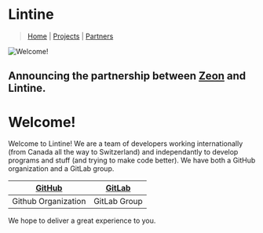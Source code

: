 # Lintine
> [Home](https://lintine.github.io/index) | [Projects](https://lintine.github.io/projects) | [Partners](https://lintine.github.io/partners)

![Welcome!](https://media.discordapp.net/attachments/808360760593612840/898310434539585597/unknown.png "what are you staring at?")
## Announcing the partnership between [Zeon](https://zeon.dev/) and Lintine.
# Welcome!
Welcome to Lintine! We are a team of developers working internationally (from Canada all the way to Switzerland) and independantly to develop programs and stuff (and trying to make code better).
We have both a GitHub organization
and a GitLab group.

| [GitHub](https://github.com/Lintine) | [GitLab](https://gitlab.com/Lintine) |
| ------------------------------------ | ------------------------------------ |
| Github Organization                  | GitLab Group                         |


We hope to deliver a great experience to you.
